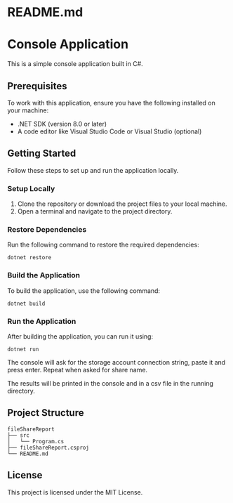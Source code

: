 # README.md

# Console Application

This is a simple console application built in C#. 

## Prerequisites
To work with this application, ensure you have the following installed on your machine:

- .NET SDK (version 8.0 or later)
- A code editor like Visual Studio Code or Visual Studio (optional)

## Getting Started

Follow these steps to set up and run the application locally.

### Setup Locally

1. Clone the repository or download the project files to your local machine.
2. Open a terminal and navigate to the project directory.

### Restore Dependencies

Run the following command to restore the required dependencies:

```
dotnet restore
```

### Build the Application

To build the application, use the following command:

```
dotnet build
```

### Run the Application

After building the application, you can run it using:

```
dotnet run
```
The console will ask for the storage account connection string, paste it and press enter. Repeat when asked for share name.

The results will be printed in the console and in a csv file in the running directory.

## Project Structure

```
fileShareReport
├── src
│   └── Program.cs
├── fileShareReport.csproj
└── README.md
```

## License

This project is licensed under the MIT License.